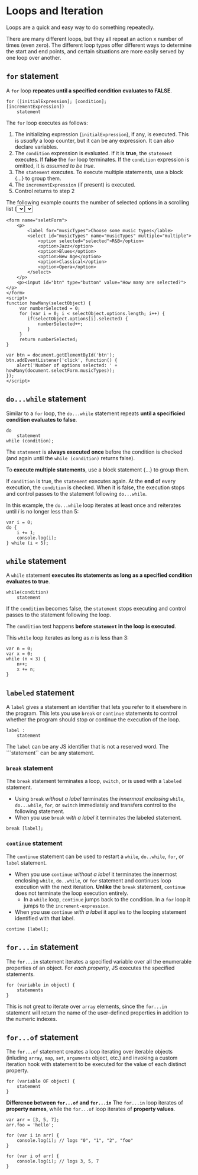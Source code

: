 # Loops and Iteration

Loops are a quick and easy way to do something repeatedly.

There are many different loops, but they all repeat an action x number of times (even zero). The different loop types offer different ways to determine the start and end points, and certain situations are more easily served by one loop over another.

## ```for``` statement
A ```for``` loop **repeates until a specified condition evaluates to FALSE**.

```
for ([initialExpression]; [condition];
[incrementExpression])
    statement
```

The ```for``` loop executes as follows:
1. The initializing expression (```initialExpression```), if any, is executed. This is *usually* a loop counter, but it can be any expression. It can also declare variables.
2. The ```condition``` expression is evaluated. If it is **true**, the ```statement``` executes. If **false** the ```for``` loop terminates. If the ```condition``` expression is omitted, it is *assumed to be true*.
3. The ```statement``` executes. To execute multiple statements, use a block {...} to group them.
4. The ```incrementExpression``` (if present) is executed.
5. Control returns to step 2

The following example counts the number of selected options in a scrolling list (<select> element). The ```for``` statement declares variable ```i``` and sets it to zero. It checks that ```i``` is less than the number of <select> options, performs the ```if``` statement, and increments ```i``` by one after each pass.
```
<form name="seletForm">
    <p>
        <label for="musicTypes">Choose some music types</lable>
        <select id="musicTypes" name="musicTypes" multiple="multiple">
            <option selected="selected">R&B</option>
            <option>Jazz</option>
            <option>Blues</option>
            <option>New Age</option>
            <option>Classical</option>
            <option>Opera</option>
        </select>
    </p>
    <p><input id="btn" type="button" value="How many are selected?"></p>
</form>
<script>
function howMany(selectObject) {
     var numberSelected = 0;
     for (var i = 0; i < selectObject.options.length; i++) {
        if(selectObject.options[i].selected) {
            numberSelected++;
        }
     }
     return numberSelected;
}

var btn = document.getElementById('btn');
btn.addEventListener('click', function() {
    alert('Number of options selected: ' + howMany(document.selectForm.musicTypes));
});
</script>
```

## ```do...while``` statement

Similar to a ```for``` loop, the ```do...while``` statement repeats **until a specificied condition evaluates to false**. 

```
do
    statement
while (condition);
```

The ```statement``` is **always executed once** before the condition is checked (and again until the ```while (condition)``` returns false). 

To **execute multiple statements**, use a block statement {...} to group them.

If ```condition``` is true, the ```statement``` executes again. At the **end** of every execution, the ```condition``` is checked. When it is false, the execution stops and control passes to the statement following ```do...while```.

In this example, the ```do...while``` loop iterates at least once and reiterates until *i* is no longer less than 5:

```
var i = 0;
do {
    i += 1;
    console.log(i);
} while (i < 5);
```

## ```while``` statement

A ```while``` statement **executes its statements as long as a specified condition evaluates to true**. 

```
while(condition)
    statement
```

If the ```condition``` becomes false, the ```statement``` stops executing and control passes to the statement following the loop.

The ```condition``` test happens **before ```statement``` in the loop is executed**.  

This ```while``` loop iterates as long as *n* is less than 3:
```
var n = 0;
var x = 0;
while (n < 3) {
    n++;
    x += n;
}
```

## ```labeled``` statement

A ```label``` gives a statement an identifier that lets you refer to it elsewhere in the program. This lets you use ```break``` or ```continue``` statements to control whether the program should stop or continue the execution of the loop.

```
label : 
    statement
```

The ```label``` can be any JS identifier that is not a reserved word. The ```statement`` can be any statement.

### ```break``` statement

The ```break``` statement terminates a loop, ```switch```, or is used with a ```labeled``` statement. 

- Using ```break``` *without a label* terminates the *innermost enclosing* ```while```, ```do...while```, ```for```, or ```switch``` immediately and transfers control to the following statement.
- When you use ```break``` *with a label* it terminates the labeled statement.

```
break [label];
```

### ```continue``` statement

The ```continue``` statement can be used to restart a ```while```, ```do..while```, ```for```, or ```label``` statement.

- When you use ```continue``` *without a label* it terminates the innermost enclosing ```while```, ```do..while```, or ```for``` statement and continues loop execution with the next iteration. **Unlike** the ```break``` statement, ```continue``` does not terminate the loop execution entirely.
    - In a ```while``` loop, ```continue``` jumps back to the condition. In a ```for``` loop it jumps to the ```increment-expression```.
- When you use ```continue``` *with a label* it applies to the looping statement identified with that label.

```
contine [label];
```

## ```for...in``` statement

The ```for...in``` statement iterates a specified variable over all the enumerable properties of an object. For *each property*, JS executes the specified statements.

```
for (variable in object) {
    statements
}
```

This is not great to iterate over ```array``` elements, since the ```for...in``` statement will return the name of the user-defined properties in addition to the numeric indexes.

## ```for...of``` statement

The ```for...of``` statement creates a loop iterating over iterable objects (inluding ```array```, ```map```, ```set```, ```arguments``` object, etc.) and invoking a custom iteration hook with statement to be executed for the value of each distinct property.

```
for (variable OF object) {
    statement
}
```

**Difference between ```for...of``` and ```for...in```**
The ```for...in``` loop iterates of **property names**, while the ```for...of``` loop iterates of **property values**.

```
var arr = [3, 5, 7];
arr.foo = 'hello';

for (var i in arr) {
    console.log(i); // logs "0", "1", "2", "foo"
}

for (var i of arr) {
    console.log(i); // logs 3, 5, 7
}